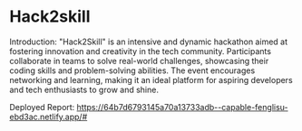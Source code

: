# Hack2skill

Introduction:
"Hack2Skill" is an intensive and dynamic hackathon aimed at fostering innovation and creativity in the tech community. Participants collaborate in teams to solve real-world challenges, showcasing their coding skills and problem-solving abilities. The event encourages networking and learning, making it an ideal platform for aspiring developers and tech enthusiasts to grow and shine.

Deployed Report:
https://64b7d6793145a70a13733adb--capable-fenglisu-ebd3ac.netlify.app/#
